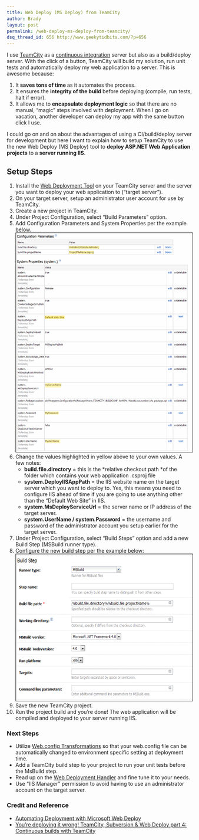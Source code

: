 ```yaml
---
title: Web Deploy (MS Deploy) from TeamCity
author: Brady
layout: post
permalink: /web-deploy-ms-deploy-from-teamcity/
dsq_thread_id: 656 http://www.geekytidbits.com/?p=656
---
```

<div>
  I use <a href="http://www.jetbrains.com/teamcity/" target="_blank">TeamCity</a> as a <a href="http://martinfowler.com/articles/continuousIntegration.html" target="_blank">continuous integration</a> server but also as a build/deploy server. With the click of a button, TeamCity will build my solution, run unit tests and automatically deploy my web application to a server. This is awesome because:
</div>

<div>
  <ol>
    <li>
      It <strong>saves tons of time </strong>as it automates the process.
    </li>
    <li>
      It ensures the <strong>integrity of the build</strong> before deploying (compile, run tests, halt if error).
    </li>
    <li>
      It allows me to <strong>encapsulate deployment logic</strong> so that there are no manual, &#8220;magic&#8221; steps involved with deployment. When I go on vacation, another developer can deploy my app with the same button click I use.
    </li>
  </ol>
</div>

<div>
  I could go on and on about the advantages of using a CI/build/deploy server for development but here I want to explain how to setup TeamCity to use the new Web Deploy (MS Deploy) tool to <strong>deploy ASP.NET Web Application projects</strong> to a <strong>server running IIS</strong>.
</div>

## Setup Steps

  1. Install the [Web Deployment Tool][1] on your TeamCity server and the server you want to deploy your web application to (&#8220;target server&#8221;).
  2. On your target server, setup an administrator user account for use by TeamCity.
  3. Create a new project in TeamCity.
  4. Under Project Configuration, select &#8220;Build Parameters&#8221; option.
  5. Add Configuration Parameters and System Properties per the example below. [  
    <img class="alignnone  wp-image-665" style="border-width: 1px; border-color: black; border-style: solid;" title="teamcity_build_parameters" alt="" src="/media/teamcity_build_parameters1.png" width="494" height="594" />][2]
  6. Change the values highlighted in yellow above to your own values. A few notes:
      * **build.file.directory** = this is the *relative checkout path *of the folder which contains your web application .csproj file
      * **system.DeployIISAppPath** = the IIS website name on the target server which you want to deploy to. Yes, this means you need to configure IIS ahead of time if you are going to use anything other than the &#8220;Default Web Site&#8221; in IIS.
      * **system.MsDeployServiceUrl** = the server name or IP address of the target server.
      * **system.UserName / system.Password** = the username and password of the administrator account you setup earlier for the target server.
  7. Under Project Configuration, select &#8220;Build Steps&#8221; option and add a new Build Step (MSBuild runner type).
  8. Configure the new build step per the example below:  
    [<img class="alignnone size-full wp-image-685" style="border-width: 1px; border-color: black; border-style: solid;" title="teamcity_build_step" alt="" src="/media/teamcity_build_step.png" width="570" height="398" />][3]
  9. Save the new TeamCity project.
 10. Run the project build and you&#8217;re done! The web application will be compiled and deployed to your server running IIS.

### Next Steps

  * Utilize <a href="http://msdn.microsoft.com/en-us/library/dd465318.aspx" target="_blank">Web.config Transformations</a> so that your web.config file can be automatically changed to environment specific setting at deployment time.
  * Add a TeamCity build step to your project to run your unit tests before the MsBuild step.
  * Read up on the <a href="http://learn.iis.net/page.aspx/516/configure-the-web-deployment-handler/" target="_blank">Web Deployment Handler</a> and fine tune it to your needs.
  * Use &#8220;IIS Manager&#8221; permission to avoid having to use an administrator account on the target server.

### Credit and Reference

  * <a href="http://weblogs.asp.net/scottgu/archive/2010/09/13/automating-deployment-with-microsoft-web-deploy.aspx" target="_blank">Automating Deployment with Microsoft Web Deploy</a>
  * <a href="http://www.troyhunt.com/2010/11/you-deploying-it-wrong-teamcity_25.html" target="_blank">You&#8217;re deploying it wrong! TeamCity, Subversion & Web Deploy part 4: Continuous builds with TeamCity</a>

 [1]: http://www.iis.net/download/webdeploy
 [2]: /media/teamcity_build_parameters1.png
 [3]: /media/teamcity_build_step.png
